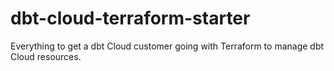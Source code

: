 # dbt-cloud-terraform-starter
Everything to get a dbt Cloud customer going with Terraform to manage dbt Cloud resources.
